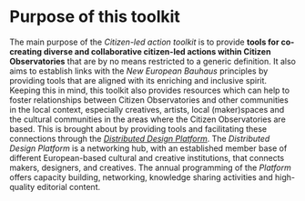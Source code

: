 # Purpose of this toolkit

The main purpose of the _Citizen-led action toolkit_ is to provide **tools for co-creating diverse and collaborative citizen-led actions within Citizen Observatories** that are by no means restricted to a generic definition. It also aims to establish links with the _New European Bauhaus_ principles by providing tools that are aligned with its enriching and inclusive spirit. Keeping this in mind, this toolkit also provides resources which can help to foster relationships between Citizen Observatories and other communities in the local context, especially creatives, artists, local (maker)spaces and the cultural communities in the areas where the Citizen Observatories are based. This is brought about by providing tools and facilitating these connections through the [_Distributed Design Platform_](https://distributeddesign.eu/). The _Distributed Design Platform_ is a networking hub, with an established member base of different European-based cultural and creative institutions, that connects makers, designers, and creatives. The annual programming of the _Platform_ offers capacity building, networking, knowledge sharing activities and high-quality editorial content.
